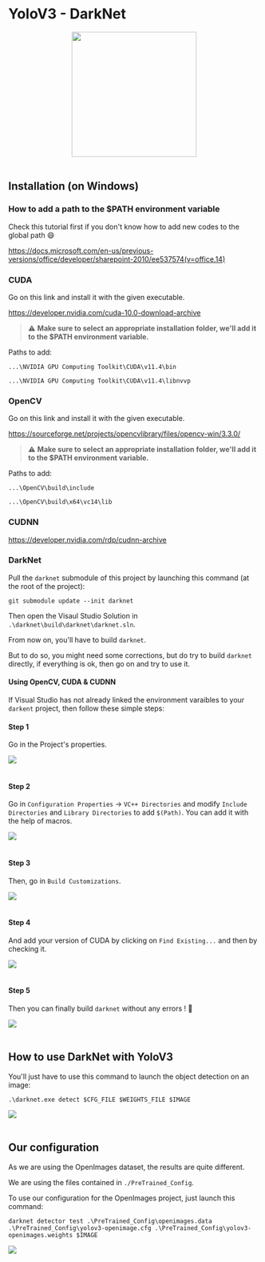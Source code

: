 # YoloV3 - DarkNet

<p align="center">
  <img src="https://camo.githubusercontent.com/6b3c6c1109586f5f3ddf8967fa4eaf787c7b45fe3df6d89111d6f9c7c1045769/687474703a2f2f706a7265646469652e636f6d2f6d656469612f66696c65732f6461726b6e65742d626c61636b2d736d616c6c2e706e67" width=250/><br/><br/>
</p>



## Installation (on Windows)

### How to add a path to the $PATH environment variable

Check this tutorial first if you don't know how to add new codes to the global path 😄

https://docs.microsoft.com/en-us/previous-versions/office/developer/sharepoint-2010/ee537574(v=office.14)

### CUDA

Go on this link and install it with the given executable.

https://developer.nvidia.com/cuda-10.0-download-archive

> :warning: **Make sure to select an appropriate installation folder, we'll add it to the $PATH environment variable.**

Paths to add:

```
...\NVIDIA GPU Computing Toolkit\CUDA\v11.4\bin
```

```
...\NVIDIA GPU Computing Toolkit\CUDA\v11.4\libnvvp
```

### OpenCV

Go on this link and install it with the given executable.

https://sourceforge.net/projects/opencvlibrary/files/opencv-win/3.3.0/

> :warning: **Make sure to select an appropriate installation folder, we'll add it to the $PATH environment variable.**

Paths to add:

```
...\OpenCV\build\include
```

```
...\OpenCV\build\x64\vc14\lib
```

### CUDNN

https://developer.nvidia.com/rdp/cudnn-archive

### DarkNet

Pull the `darknet` submodule of this project by launching this command (at the root of the project):
```
git submodule update --init darknet
```

Then open the Visaul Studio Solution in `.\darknet\build\darknet\darknet.sln`.

From now on, you'll have to build `darknet`.

But to do so, you might need some corrections, but do try to build `darknet` directly, if everything is ok, then go on and try to use it.

#### Using OpenCV, CUDA & CUDNN

If Visual Studio has not already linked the environment varaibles to your `darkent` project, then follow these simple steps:

#### Step 1

Go in the Project's properties.

<img src="./Screenshots/1.png"/><br/><br/>

#### Step 2

Go in `Configuration Properties` -> `VC++ Directories` and modify `Include Directories` and `Library Directories` to add `$(Path)`. You can add it with the help of macros.

<img src="./Screenshots/2.png"/><br/><br/>

#### Step 3

Then, go in `Build Customizations`.

<img src="./Screenshots/3.png"/><br/><br/>

#### Step 4

And add your version of CUDA by clicking on `Find Existing...` and then by checking it.

<img src="./Screenshots/4.png"/><br/><br/>

#### Step 5

Then you can finally build `darknet` without any errors ! 🥳

<img src="./Screenshots/5.png"/><br/><br/>

## How to use DarkNet with YoloV3

You'll just have to use this command to launch the object detection on an image:

```
.\darknet.exe detect $CFG_FILE $WEIGHTS_FILE $IMAGE
```

<img src="./Screenshots/test1.png"/><br/><br/>


## Our configuration

As we are using the OpenImages dataset, the results are quite different.

We are using the files contained in `./PreTrained_Config`.

To use our configuration for the OpenImages project, just launch this command:

```
darknet detector test .\PreTrained_Config\openimages.data .\PreTrained_Config\yolov3-openimage.cfg .\PreTrained_Config\yolov3-openimages.weights $IMAGE
```

<img src="./Screenshots/test2.png"/><br/><br/>

